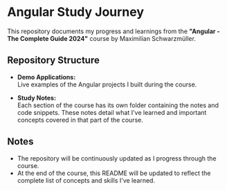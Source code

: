 # Angular Study Journey

This repository documents my progress and learnings from the **"Angular - The Complete Guide 2024"** course by Maximilian Schwarzmüller. 

## Repository Structure

- **Demo Applications:**  
  Live examples of the Angular projects I built during the course.
  
- **Study Notes:**  
  Each section of the course has its own folder containing the notes and code snippets. These notes detail what I've learned and important concepts covered in that part of the course.

## Notes

- The repository will be continuously updated as I progress through the course.
- At the end of the course, this README will be updated to reflect the complete list of concepts and skills I've learned.

